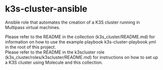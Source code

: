 # k3s-cluster-ansible
Ansible role that automates the creation of a K3S cluster running in Multipass virtual machines.

Please refer to the README in the collection (k3s_cluster/README.md)
for information on how to use the example playbook k3s-cluster-playbook.yml in the
root of this project.<br/>
Please refer to the README in the k3scluster role (k3s_cluster/roles/k3scluster/README.md)
for instructions on how to set up a K3S cluster using Molecule and this collection.
